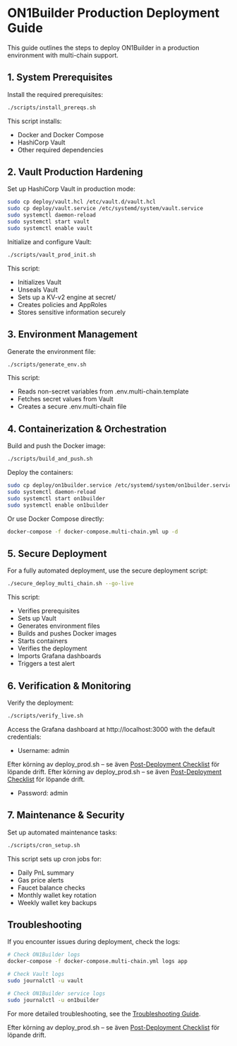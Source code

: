 # ON1Builder Production Deployment Guide

This guide outlines the steps to deploy ON1Builder in a production environment with multi-chain support.

## 1. System Prerequisites

Install the required prerequisites:

```bash
./scripts/install_prereqs.sh
```

This script installs:
- Docker and Docker Compose
- HashiCorp Vault
- Other required dependencies

## 2. Vault Production Hardening

Set up HashiCorp Vault in production mode:

```bash
sudo cp deploy/vault.hcl /etc/vault.d/vault.hcl
sudo cp deploy/vault.service /etc/systemd/system/vault.service
sudo systemctl daemon-reload
sudo systemctl start vault
sudo systemctl enable vault
```

Initialize and configure Vault:

```bash
./scripts/vault_prod_init.sh
```

This script:
- Initializes Vault
- Unseals Vault
- Sets up a KV-v2 engine at secret/
- Creates policies and AppRoles
- Stores sensitive information securely

## 3. Environment Management

Generate the environment file:

```bash
./scripts/generate_env.sh
```

This script:
- Reads non-secret variables from .env.multi-chain.template
- Fetches secret values from Vault
- Creates a secure .env.multi-chain file

## 4. Containerization & Orchestration

Build and push the Docker image:

```bash
./scripts/build_and_push.sh
```

Deploy the containers:

```bash
sudo cp deploy/on1builder.service /etc/systemd/system/on1builder.service
sudo systemctl daemon-reload
sudo systemctl start on1builder
sudo systemctl enable on1builder
```

Or use Docker Compose directly:

```bash
docker-compose -f docker-compose.multi-chain.yml up -d
```

## 5. Secure Deployment

For a fully automated deployment, use the secure deployment script:

```bash
./secure_deploy_multi_chain.sh --go-live
```

This script:
- Verifies prerequisites
- Sets up Vault
- Generates environment files
- Builds and pushes Docker images
- Starts containers
- Verifies the deployment
- Imports Grafana dashboards
- Triggers a test alert

## 6. Verification & Monitoring

Verify the deployment:

```bash
./scripts/verify_live.sh
```

Access the Grafana dashboard at http://localhost:3000 with the default credentials:
- Username: admin

Efter körning av deploy_prod.sh – se även [Post-Deployment Checklist](post_deployment_checklist.md) för löpande drift.
Efter körning av deploy_prod.sh – se även [Post-Deployment Checklist](post_deployment_checklist.md) för löpande drift.
- Password: admin

## 7. Maintenance & Security

Set up automated maintenance tasks:

```bash
./scripts/cron_setup.sh
```

This script sets up cron jobs for:
- Daily PnL summary
- Gas price alerts
- Faucet balance checks
- Monthly wallet key rotation
- Weekly wallet key backups

## Troubleshooting

If you encounter issues during deployment, check the logs:

```bash
# Check ON1Builder logs
docker-compose -f docker-compose.multi-chain.yml logs app

# Check Vault logs
sudo journalctl -u vault

# Check ON1Builder service logs
sudo journalctl -u on1builder
```

For more detailed troubleshooting, see the [Troubleshooting Guide](docs/TROUBLESHOOTING.md).

Efter körning av deploy_prod.sh – se även [Post-Deployment Checklist](post_deployment_checklist.md) för löpande drift.
